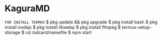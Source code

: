 # KaguraMD

```FOR INSTALL TERMUX```
$ pkg update && pkg upgrade
$ pkg install bash
$ pkg install nodejs
$ pkg install libwebp
$ pkg install ffmpeg
$ termux-setup-storage
$ cd /sdcard/namefile
$ npm start
